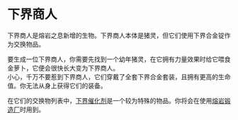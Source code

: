# 下界商人

下界商人是熔岩之息新增的生物。下界商人本体是猪灵，但它们使用下界合金锭作为交换物品。

要生成一位下界商人，你需要先找到一个幼年猪灵，在它拥有力量效果时给它喂食金萝卜，它便会很快长大变为下界商人。  
小心，千万不要惹到下界商人，它们穿戴了全套下界合金套装，且拥有更高的生命值。你无法从身上获得它们的装备。

在它们的交换物列表中，[下界催化剂](./Nether-Catalyst)是一个较为特殊的物品。你将会在使用[熔岩锻造厂](./Nether-Forge)时用到。
